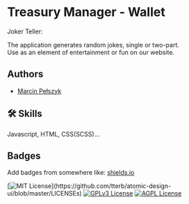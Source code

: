 
# Treasury Manager - Wallet
Joker Teller:

The application generates random jokes, single or two-part.  
Use as an element of entertainment or fun on our website. 






## Authors

- [Marcin Pełszyk](https://www.github.com/vesqum)


## 🛠 Skills
Javascript, HTML, CSS(SCSS)...


## Badges

Add badges from somewhere like: [shields.io](https://shields.io/)

[![MIT License](https://img.shields.io/apm/l/atomic-design-ui.svg?)](https://github.com/tterb/atomic-design-ui/blob/master/LICENSEs)
[![GPLv3 License](https://img.shields.io/badge/License-GPL%20v3-yellow.svg)](https://opensource.org/licenses/)
[![AGPL License](https://img.shields.io/badge/license-AGPL-blue.svg)](http://www.gnu.org/licenses/agpl-3.0)
